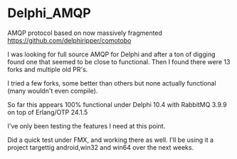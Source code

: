 # Delphi_AMQP
AMQP protocol based on now massively fragmented https://github.com/delphiripper/comotobo

I was looking for full source AMQP for Delphi and after a ton of digging found one that seemed to be close to functional.  Then I found there were 13 forks and multiple old PR's.

I tried a few forks, some better than others but none actually functional (many wouldn't even compile).

So far this appears 100% functional under Delphi 10.4 with RabbitMQ 3.9.9 on top of Erlang/OTP 24.1.5

I've only been testing the features I need at this point.

Did a quick test under FMX, and working there as well.  I'll be using it a project targettig android,win32 and win64 over the next weeks.
